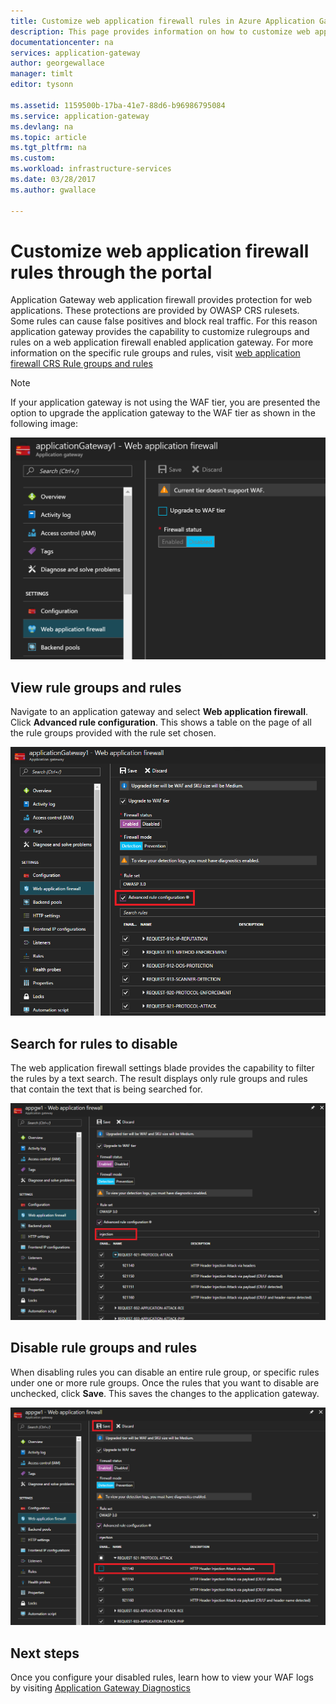 ```yaml
---
title: Customize web application firewall rules in Azure Application Gateway - Portal | Microsoft Docs
description: This page provides information on how to customize web application firewall rules in Application Gateway with the portal.
documentationcenter: na
services: application-gateway
author: georgewallace
manager: timlt
editor: tysonn

ms.assetid: 1159500b-17ba-41e7-88d6-b96986795084
ms.service: application-gateway
ms.devlang: na
ms.topic: article
ms.tgt_pltfrm: na
ms.custom:
ms.workload: infrastructure-services
ms.date: 03/28/2017
ms.author: gwallace

---
```


# Customize web application firewall rules through the portal

Application Gateway web application firewall provides protection for web applications. These protections are provided by OWASP CRS rulesets. Some rules can cause false positives and block real traffic.  For this reason application gateway provides the capability to customize rulegroups and rules on a web application firewall enabled application gateway. For more information on the specific rule groups and rules, visit [web application firewall CRS Rule groups and rules](application-gateway-crs-rulegroups-rules.md)

>[!NOTE]
> If your application gateway is not using the WAF tier, you are presented the option to upgrade the application gateway to the WAF tier as shown in the following image:

![enable waf][fig1]

## View rule groups and rules

Navigate to an application gateway and select **Web application firewall**.  Click **Advanced rule configuration**.  This shows a table on the page of all the rule groups provided with the rule set chosen.

![configure disabled rules][1]

## Search for rules to disable

The web application firewall settings blade provides the capability to filter the rules by a text search. The result displays only rule groups and rules that contain the text that is being searched for.

![search for rules][2]

## Disable rule groups and rules

When disabling rules you can disable an entire rule group, or specific rules under one or more rule groups.  Once the rules that you want to disable are unchecked, click **Save**.  This saves the changes to the application gateway.

![save changes][3]

## Next steps

Once you configure your disabled rules, learn how to view your WAF logs by visiting [Application Gateway Diagnostics](application-gateway-diagnostics.md#diagnostic-logging)

[fig1]: ./media/application-gateway-customize-waf-rules-portal/1.png
[1]: ./media/application-gateway-customize-waf-rules-portal/figure1.png
[2]: ./media/application-gateway-customize-waf-rules-portal/figure2.png
[3]: ./media/application-gateway-customize-waf-rules-portal/figure3.png